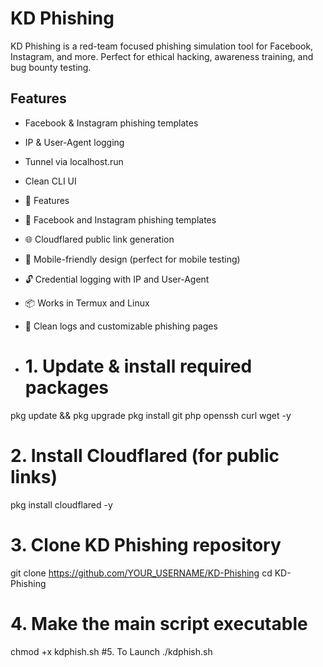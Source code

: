 # KD Phishing

KD Phishing is a red-team focused phishing simulation tool for Facebook, Instagram, and more. Perfect for ethical hacking, awareness training, and bug bounty testing.

## Features
- Facebook & Instagram phishing templates
- IP & User-Agent logging
- Tunnel via localhost.run
- Clean CLI UI
- 🚀 Features

- 🎯 Facebook and Instagram phishing templates
- 🌐 Cloudflared public link generation
- 📱 Mobile-friendly design (perfect for mobile testing)
- 🔓 Credential logging with IP and User-Agent
- 📦 Works in Termux and Linux
- 📄 Clean logs and customizable phishing pages
- # 1. Update & install required packages
pkg update && pkg upgrade
pkg install git php openssh curl wget -y

# 2. Install Cloudflared (for public links)
pkg install cloudflared -y

# 3. Clone KD Phishing repository
git clone https://github.com/YOUR_USERNAME/KD-Phishing
cd KD-Phishing

# 4. Make the main script executable
chmod +x kdphish.sh
#5. To Launch
./kdphish.sh
